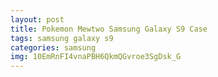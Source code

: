 ```yaml
---
layout: post
title: Pokemon Mewtwo Samsung Galaxy S9 Case
tags: samsung galaxy s9
categories: samsung
img: 10EmRnFI4vnaPBH6QkmQGvroe3SgDsk_G
---
```

